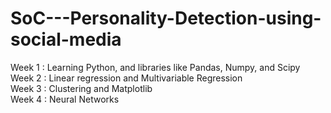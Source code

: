 # SoC---Personality-Detection-using-social-media

Week 1 : Learning Python, and libraries like Pandas, Numpy, and Scipy <br/>
Week 2 : Linear regression and Multivariable Regression <br/>
Week 3 : Clustering and Matplotlib <br/>
Week 4 : Neural Networks <br/>
